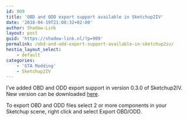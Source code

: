 ```yaml
---
id: 909
title: 'OBD and ODD export support available in Sketchup2IV'
date: '2018-04-19T21:08:32+02:00'
author: Shadow-Link
layout: post
guid: 'https://shadow-link.nl/?p=909'
permalink: /obd-and-odd-export-support-available-in-sketchup2iv/
hestia_layout_select:
    - default
categories:
    - 'GTA Modding'
    - Sketchup2IV
---
```


I’ve added OBD and ODD export support in version 0.3.0 of Sketchup2IV. New version can be downloaded [here](https://github.com/ShadwLink/Sketchup2GTA/releases).

To export OBD and ODD files select 2 or more components in your Sketchup scene, right click and select Export OBD/ODD.